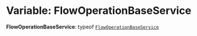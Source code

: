 # Variable: FlowOperationBaseService

**FlowOperationBaseService**: typeof [`FlowOperationBaseService`](/en/auto-docs/document/variables/FlowOperationBaseService-1.md)

